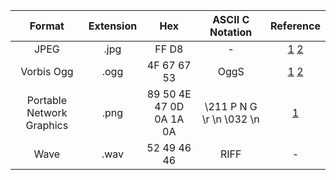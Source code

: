 Format|Extension|Hex|ASCII C Notation|Reference
:-:|:-:|:-:|:-:|:-:
JPEG|.jpg|FF D8|-|[1](https://www.w3.org/Graphics/JPEG/itu-t81.pdf) [2](https://en.wikipedia.org/wiki/JPEG)
Vorbis Ogg|.ogg|4F 67 67 53|OggS|[1](http://www.ietf.org/rfc/rfc3533.txt) [2](https://www.loc.gov/preservation/digital/formats/fdd/fdd000026.shtml)
Portable Network Graphics|.png|89 50 4E 47 0D 0A 1A 0A|\211   P   N   G  \r  \n \032 \n|[1](http://www.libpng.org/pub/png/spec/1.2/PNG-Rationale.html#R.PNG-file-signature)
Wave|.wav|52 49 46 46|RIFF|-
